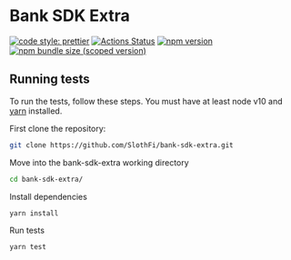 # Bank SDK Extra

[![code style: prettier](https://img.shields.io/badge/code_style-prettier-ff69b4.svg?style=flat-square)](https://github.com/prettier/prettier)
[![Actions Status](https://github.com/SlothFi/bank-sdk-extra/workflows/CI/badge.svg)](https://github.com/SlothFi/bank-sdk-extra)
[![npm version](https://img.shields.io/npm/v/@slothfi/bank-sdk-extra/latest.svg)](https://www.npmjs.com/package/@slothfi/bank-sdk-extra/v/latest)
[![npm bundle size (scoped version)](https://img.shields.io/bundlephobia/minzip/@slothfi/bank-sdk-extra/latest.svg)](https://bundlephobia.com/result?p=@slothfi/bank-sdk-extra@latest)

## Running tests

To run the tests, follow these steps. You must have at least node v10 and [yarn](https://yarnpkg.com/) installed.

First clone the repository:

```sh
git clone https://github.com/SlothFi/bank-sdk-extra.git
```

Move into the bank-sdk-extra working directory

```sh
cd bank-sdk-extra/
```

Install dependencies

```sh
yarn install
```

Run tests

```sh
yarn test
```
